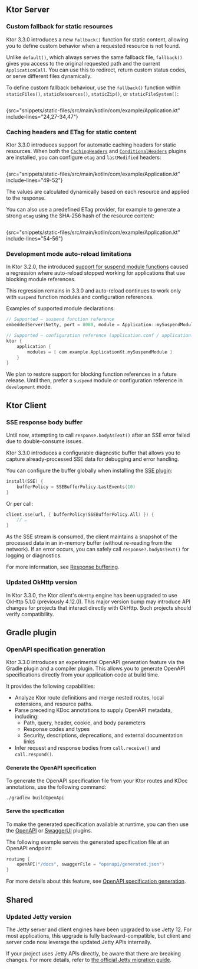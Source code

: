 [//]: # (title: What's new in Ktor 3.3.0)

<show-structure for="chapter,procedure" depth="2"/>

## Ktor Server

### Custom fallback for static resources

Ktor 3.3.0 introduces a new `fallback()` function for static content, allowing you to define custom
behavior when a requested resource is not found.

Unlike `default()`, which always serves the same fallback file, `fallback()` gives you access to the original requested
path and the current `ApplicationCall`. You can use this to redirect, return custom status codes, or serve different
files dynamically.

To define custom fallback behaviour, use the `fallback()` function within `staticFiles()`, `staticResources()`, `staticZip()`, or
`staticFileSystem()`:

```kotlin
```

{src="snippets/static-files/src/main/kotlin/com/example/Application.kt" include-lines="24,27-34,47"}

### Caching headers and ETag for static content

Ktor 3.3.0 introduces support for automatic caching headers for static resources. When both the [`CachingHeaders`](server-caching-headers.md)
and [`ConditionalHeaders`](server-conditional-headers.md) plugins are installed, you can configure `etag` and `lastModified` headers:

```kotlin
```

{src="snippets/static-files/src/main/kotlin/com/example/Application.kt" include-lines="49-52"}

The values are calculated dynamically based on each resource and applied to the response. 

You can also use a predefined ETag provider, for example to generate a strong `etag` using the SHA‑256 hash of the resource content:

```kotlin
```

{src="snippets/static-files/src/main/kotlin/com/example/Application.kt" include-lines="54-56"}

### Development mode auto-reload limitations

In Ktor 3.2.0, the introduced [support for suspend module functions](whats-new-320.md#suspendable-module-functions)
caused a regression where auto-reload stopped working for applications that use blocking module references.

This regression remains in 3.3.0 and auto-reload continues to work only with `suspend` function modules and
configuration references.

Examples of supported module declarations:

```kotlin
// Supported — suspend function reference
embeddedServer(Netty, port = 8080, module = Application::mySuspendModule)

// Supported — configuration reference (application.conf / application.yaml)
ktor {
    application {
        modules = [ com.example.ApplicationKt.mySuspendModule ]
    }
}
```

We plan to restore support for blocking function references in a future release. Until then, prefer a `suspend` module
or configuration reference in `development` mode.

## Ktor Client

### SSE response body buffer

Until now, attempting to call `response.bodyAsText()` after an SSE error failed due to double-consume issues.

Ktor 3.3.0 introduces a configurable diagnostic buffer that allows you to capture already-processed SSE data for
debugging and error handling.

You can configure the buffer globally when installing the [SSE plugin](client-server-sent-events.topic):

```kotlin
install(SSE) {
    bufferPolicy = SSEBufferPolicy.LastEvents(10)
}
```

Or per call:

```kotlin
client.sse(url, { bufferPolicy(SSEBufferPolicy.All) }) {
    // …
}
```

As the SSE stream is consumed, the client maintains a snapshot of the processed data in an in-memory buffer (without
re-reading from the network). If an error occurs, you can safely call `response?.bodyAsText()` for logging or
diagnostics.

For more information, see [Response buffering](client-server-sent-events.topic#response-buffering).

### Updated OkHttp version

In Ktor 3.3.0, the Ktor client's `OkHttp` engine has been upgraded to use OkHttp 5.1.0 (previously 4.12.0). This major
version bump may introduce API changes for projects that interact directly with OkHttp. Such projects should verify
compatibility.

## Gradle plugin

### OpenAPI specification generation
<secondary-label ref="experimental"/>

Ktor 3.3.0 introduces an experimental OpenAPI generation feature via the Gradle plugin and a compiler plugin. This
allows you to generate OpenAPI specifications directly from your application code at build time.

It provides the following capabilities:
- Analyze Ktor route definitions and merge nested routes, local extensions, and resource paths.
- Parse preceding KDoc annotations to supply OpenAPI metadata, including:
    - Path, query, header, cookie, and body parameters
    - Response codes and types
    - Security, descriptions, deprecations, and external documentation links
- Infer request and response bodies from `call.receive()` and `call.respond()`.


<include from="openapi-spec-generation.md" element-id="configure-the-extension"></include>

#### Generate the OpenAPI specification

To generate the OpenAPI specification file from your Ktor routes and KDoc annotations, use the following command:

```shell
./gradlew buildOpenApi
```

#### Serve the specification

To make the generated specification available at runtime, you can then use the [OpenAPI](server-openapi.md)
or [SwaggerUI](server-swagger-ui.md) plugins.

The following example serves the generated specification file at an OpenAPI endpoint:

```kotlin
routing {
    openAPI("/docs", swaggerFile = "openapi/generated.json")
}
```

For more details about this feature, see [OpenAPI specification generation](openapi-spec-generation.md).

## Shared

### Updated Jetty version

The Jetty server and client engines have been upgraded to use Jetty 12. For most applications, this upgrade is fully
backward-compatible, but client and server code now leverage the updated Jetty APIs internally.

If your project uses Jetty APIs directly, be aware that there are breaking changes. For more details, refer to
[the official Jetty migration guide](https://jetty.org/docs/jetty/12.1/programming-guide/migration/11-to-12.html).
